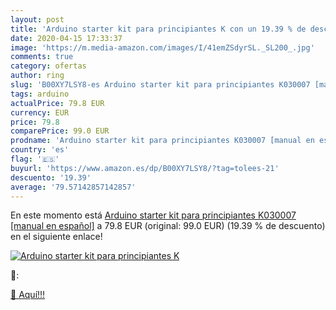 ```yaml
---
layout: post
title: 'Arduino starter kit para principiantes K con un 19.39 % de descuento'
date: 2020-04-15 17:33:37
image: 'https://m.media-amazon.com/images/I/41emZSdyrSL._SL200_.jpg'
comments: true
category: ofertas
author: ring
slug: 'B00XY7LSY8-es Arduino starter kit para principiantes K030007 [manual en...'
tags: arduino
actualPrice: 79.8 EUR
currency: EUR
price: 79.8
comparePrice: 99.0 EUR
prodname: 'Arduino starter kit para principiantes K030007 [manual en español]'
country: 'es'
flag: '🇪🇸'
buyurl: 'https://www.amazon.es/dp/B00XY7LSY8/?tag=tolees-21'
descuento: '19.39'
average: '79.57142857142857'
---
```


En este momento está [Arduino starter kit para principiantes K030007 [manual en español]](https://www.amazon.es/dp/B00XY7LSY8/?tag=tolees-21) a 79.8 EUR (original: 99.0 EUR) (19.39 %  de descuento) en el siguiente enlace!

[![Arduino starter kit para principiantes K](https://m.media-amazon.com/images/I/41emZSdyrSL._SL200_.jpg)](https://www.amazon.es/dp/B00XY7LSY8/?tag=tolees-21)

🔎:


[🛒 Aquí!!!](https://www.amazon.es/dp/B00XY7LSY8/?tag=tolees-21)

